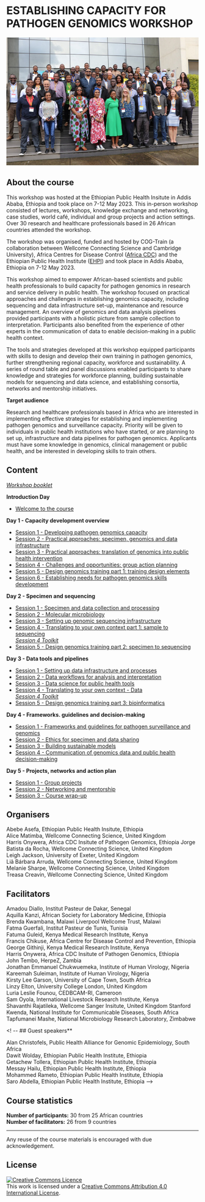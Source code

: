 # ESTABLISHING CAPACITY FOR PATHOGEN GENOMICS WORKSHOP

![Participants of the Establishing Capacity for Pathogen Genomics 2023](images/ECPG.png)

## About the course


This workshop was hosted at the Ethiopian Public Health Insitute in Addis Ababa, Ethiopia and took place on 7-12 May 2023. This in-person workshop consisted of lectures, workshops, knowledge exchange and networking, case studies, world café, individual and group projects and action settings. Over 30 research and healthcare professionals based in 26 African countries attended the workshop. 


The workshop was organised, funded and hosted by COG-Train (a collaboration between Wellcome Connecting Science and Cambridge University),  Africa Centres for Disease Control ([Africa CDC](https://africacdc.org/)) and the Ethiopian Public Health Institute ([EHPI](https://ephi.gov.et/)) and took place in Addis Ababa, Ethiopia on 7-12 May 2023.


This workshop aimed to empower African-based scientists and public health professionals to build capacity for pathogen genomics in research and service delivery in public health. The workshop focused on practical approaches and challenges in establishing genomics capacity, including sequencing and data infrastructure set-up, maintenance and resource management.  An overview of genomics and data analysis pipelines provided participants with a holistic picture from sample collection to interpretation. Participants also benefited from the experience of other experts in the communication of data to enable decision-making in a public health context.  


The tools and strategies developed at this workshop equipped participants with skills to design and develop their own training in pathogen genomics, further strengthening regional capacity, workforce and sustainability. A series of round table and panel discussions enabled participants to share knowledge and strategies for workforce planning, building sustainable models for sequencing and data science, and establishing consortia, networks and mentorship initiatives.


**Target audience**


Research and healthcare professionals based in Africa who are interested in implementing effective strategies for establishing and implementing pathogen genomics and surveillance capacity. Priority will be given to individuals in public health institutions who have started, or are planning to set up, infrastructure and data pipelines for pathogen genomics. Applicants must have some knowledge in genomics, clinical management or public health, and be interested in developing skills to train others.


## Content


_[Workshop booklet](assets/ECPG_Booklet.pdf)_


**Introduction Day**


* [Welcome to the course](assets/ECPG_IntroDay_Slides.pptx.pdf)


**Day 1 - Capacity development overview**
      
* [Session 1 - Developing pathogen genomics capacity](assets/ECPG_D1S1_slides.pptx.pdf)                 
* [Session 2 - Practical approaches: specimen, genomics and data infrastructure](assets/ECPG_D1S2_slides.pptx.pdf)     
* [Session 3 - Practical approaches: translation of genomics into public health intervention](assets/ECPG_D1S3_slides.pptx.pdf)
* [Session 4 - Challenges and opportunities: group action planning](assets/ECPG_D1S4_slides.pptx.pdf)            
* [Session 5 - Design genomics training part 1: training design elements](assets/ECPG_D1S5_slides.pptx.pdf)      
* [Session 6 - Establishing needs for pathogen genomics skills development](assets/ECPG_D1S6_slides.pptx.pdf)       


**Day 2 - Specimen and sequencing**


* [Session 1 - Specimen and data collection and processing](assets/ECPG_D2S1_slides.pptx.pdf)      
* [Session 2 - Molecular microbiology](assets/ECPG_D2S2_slides.pptx.pdf)      
* [Session 3 - Setting up genomic sequencing infrastructure](assets/ECPG_D2S3_slides.pptx.pdf)           
* [Session 4 - Translating to your own context part 1: sample to sequencing](assets/ECPG_D2S4_slides.pptx.pdf)    
      _[Session 4 Toolkit](assets/ECPG_D2_toolkit.xlsx)_        
* [Session 5 - Design genomics training part 2: specimen to sequencing](assets/ECPG_D2S5_slides.pptx.pdf)        


**Day 3 - Data tools and pipelines**


* [Session 1 - Setting up data infrastructure and processes](assets/ECPG_D3S1_slides.pptx.pdf)      
* [Session 2 - Data workflows for analysis and interpretation](assets/ECPG_D3S2_slides.pptx.pdf)      
* [Session 3 - Data science for public health tools](assets/ECPG_D3S3_slides.pptx.pdf)          
* [Session 4 - Translating to your own context - Data](assets/ECPG_D3S4_slides.pptx.pdf)   
      _[Session 4 Toolkit](assets/ECPG_D3_toolkit.xlsx)_        
* [Session 5 - Design genomics training part 3: bioinformatics](assets/ECPG_D3S5_slides.pptx.pdf)            


**Day 4 - Frameworks. guidelines and decision-making**


* [Session 1 - Frameworks and guidelines for pathogen surveillance and genomics](assets/ECPG_D4S1_slides.pptx.pdf)      
* [Session 2 - Ethics for specimen and data sharing](assets/ECPG_D4S2_slides.pptx.pdf)    
* [Session 3 - Building sustainable models](assets/ECPG_D4S3_slides.pptx.pdf)        
* [Session 4 - Communication of genomics data and public health decision-making](assets/ECPG_D4S4_slides.pptx.pdf)                     

**Day 5 - Projects, networks and action plan**


* [Session 1 - Group projects](assets/ECPG_D5S1_slides.pptx.pdf)      
* [Session 2 - Networking and mentorship](assets/ECPG_D5S2_slides.pptx.pdf)      
* [Session 3 - Course wrap-up](assets/ECPG_D5S3_slides.pptx.pdf)        

## Organisers

Abebe Asefa, Ethiopian Public Health Insitute, Ethiopia          
Alice Matimba, Wellcome Connecting Science, United Kingdom        
Harris Onywera, Africa CDC Insitute of Pathogen Genomics, Ethiopia
Jorge Batista da Rocha, Wellcome Connecting Science, United Kingdom      
Leigh Jackson, University of Exeter, United Kingdom      
Liã Bárbara Arruda, Wellcome Connecting Science, United Kingdom      
Melanie Sharpe, Wellcome Connecting Science, United Kingdom      
Treasa Creavin, Wellcome Connecting Science, United Kingdom   

## Facilitators

Amadou Diallo, Institut Pasteur de Dakar, Senegal               
Aquilla Kanzi, African Society for Laboratory Medicine, Ethiopia                  
Brenda Kwambana, Malawi Liverpool Wellcome Trust, Malawi              
Fatma Guerfali, Institut Pasteur de Tunis, Tunisia         
Fatuma Guleid, Kenya Medical Research Institute, Kenya     
Francis Chikuse, Africa Centre for Disease Control and Prevention, Ethiopia            
George Githinji,  Kenya Medical Research Institute, Kenya            
Harris Onywera, Africa CDC Insitute of Pathogen Genomics, Ethiopia          
John Tembo, HerpeZ, Zambia               
Jonathan Emmanuel Chukwuemeka, Institute of Human Virology, Nigeria          
Kareemah Suleiman, Institute of Human Virology, Nigeria               
Kirsty Lee Garson, University of Cape Town, South Africa           
Linzy Elton, University College London, United Kingdom              
Luria Leslie Founou, CEDBCAM-RI, Cameroon         
Sam Oyola, International Livestock Research Institute, Kenya             
Shavanthi Rajatileka, Wellcome Sanger Insitute, United Kingdom 
Stanford Kwenda, National Institute for Communicable Diseases, South Africa              
Tapfumanei Mashe, National Microbiology Research Laboratory, Zimbabwe              

<! -- ## Guest speakers**

Alan Christofels, Public Health Alliance for Genomic Epidemiology, South Africa               
Dawit Wolday, Ethiopian Public Health Institute, Ethiopia        
Getachew Tollera, Ethiopian Public Health Institute, Ethiopia           
Messay Hailu, Ethiopian Public Health Institute, Ethiopia          
Mohammed Rameto, Ethiopian Public Health Institute, Ethiopia              
Saro Abdella, Ethiopian Public Health Institute, Ethiopia         -->  
  
## Course statistics     
             
**Number of participants:** 30 from 25 African countries         
**Number of facilitators:** 26 from 9 countries      

******
Any reuse of the course materials is encouraged with due acknowledgement.

## License
<a rel="license" href="http://creativecommons.org/licenses/by/4.0/"><img alt="Creative Commons Licence" style="border-width:0" src="https://i.creativecommons.org/l/by/4.0/88x31.png" /></a><br />This work is licensed under a <a rel="license" href="http://creativecommons.org/licenses/by/4.0/">Creative Commons Attribution 4.0 International License</a>.

<!-- ## How to cite    -->     
